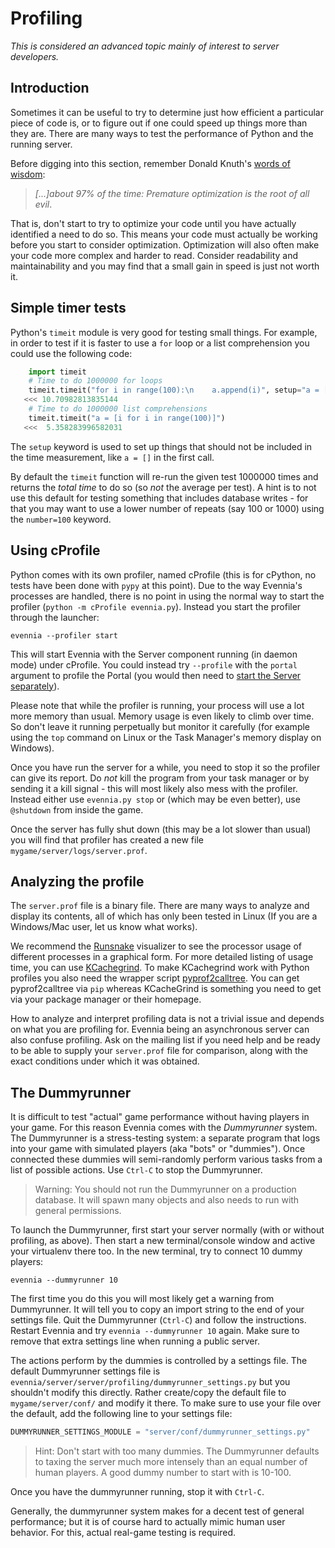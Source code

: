# Profiling

*This is considered an advanced topic mainly of interest to server developers.*

## Introduction

Sometimes it can be useful to try to determine just how efficient a particular piece of code is, or
to figure out if one could speed up things more than they are. There are many ways to test the
performance of Python and the running server.

Before digging into this section, remember Donald Knuth's [words of wisdom](https://en.wikipedia.org/wiki/Program_optimization#When_to_optimize):

> *[...]about 97% of the time: Premature optimization is the root of all evil*.

That is, don't start to try to optimize your code until you have actually identified a need to do
so. This means your code must actually be working before you start to consider optimization.
Optimization will also often make your code more complex and harder to read. Consider readability
and maintainability and you may find that a small gain in speed is just not worth it.

## Simple timer tests

Python's `timeit` module is very good for testing small things. For example, in order to test if it is faster to use a `for` loop or a list comprehension you could use the following code:

```python
    import timeit
    # Time to do 1000000 for loops
    timeit.timeit("for i in range(100):\n    a.append(i)", setup="a = []")
   <<< 10.70982813835144
    # Time to do 1000000 list comprehensions
    timeit.timeit("a = [i for i in range(100)]")
   <<<  5.358283996582031
```

The `setup` keyword is used to set up things that should not be included in the time measurement, like `a = []` in the first call.

By default the `timeit` function will re-run the given test 1000000 times and returns the *total time* to do so (so *not* the average per test). A hint is to not use this default for testing something that includes database writes - for that you may want to use a lower number of repeats (say 100 or 1000) using the `number=100` keyword.

## Using cProfile

Python comes with its own profiler, named cProfile (this is for cPython, no tests have been done with `pypy` at this point). Due to the way Evennia's processes are handled, there is no point in using the normal way to start the profiler (`python -m cProfile evennia.py`). Instead you start the profiler through the launcher:

    evennia --profiler start

This will start Evennia with the Server component running (in daemon mode) under cProfile. You could instead try `--profile` with the `portal` argument to profile the Portal (you would then need to [start the Server separately](./Start-Stop-Reload)).

Please note that while the profiler is running, your process will use a lot more memory than usual. Memory usage is even likely to climb over time. So don't leave it running perpetually but monitor it carefully (for example using the `top` command on Linux or the Task Manager's memory display on Windows).

Once you have run the server for a while, you need to stop it so the profiler can give its report. Do *not* kill the program from your task manager or by sending it a kill signal - this will most likely also mess with the profiler. Instead either use `evennia.py stop` or (which may be even better), use `@shutdown` from inside the game.

Once the server has fully shut down (this may be a lot slower than usual) you will find that profiler has created a new file `mygame/server/logs/server.prof`.

## Analyzing the profile

The `server.prof` file is a binary file. There are many ways to analyze and display its contents, all of which has only been tested in Linux (If you are a Windows/Mac user, let us know what works).

We recommend the
[Runsnake](http://www.vrplumber.com/programming/runsnakerun/) visualizer to see the processor usage of different processes in a graphical form. For more detailed listing of usage time, you can use [KCachegrind](http://kcachegrind.sourceforge.net/html/Home.html). To make KCachegrind work with Python profiles you also need the wrapper script [pyprof2calltree](https://pypi.python.org/pypi/pyprof2calltree/). You can get pyprof2calltree via `pip` whereas KCacheGrind is something you need to get via your package manager or their homepage.

How to analyze and interpret profiling data is not a trivial issue and depends on what you are profiling for. Evennia being an asynchronous server can also confuse profiling. Ask on the mailing list if you need help and be ready to be able to supply your `server.prof` file for comparison, along with the exact conditions under which it was obtained.

## The Dummyrunner

It is difficult to test "actual" game performance without having players in your game. For this reason Evennia comes with the *Dummyrunner* system. The Dummyrunner is a stress-testing system: a separate program that logs into your game with simulated players (aka "bots" or "dummies"). Once connected these dummies will semi-randomly perform various tasks from a list of possible actions. Use `Ctrl-C` to stop the Dummyrunner.

> Warning: You should not run the Dummyrunner on a production database. It will spawn many objects and also needs to run with general permissions.

To launch the Dummyrunner, first start your server normally (with or without profiling, as above). Then start a new terminal/console window and active your virtualenv there too. In the new terminal, try to connect 10 dummy players:

    evennia --dummyrunner 10

The first time you do this you will most likely get a warning from Dummyrunner. It will tell you to copy an import string to the end of your settings file. Quit the Dummyrunner (`Ctrl-C`) and follow the instructions. Restart Evennia and try `evennia --dummyrunner 10` again. Make sure to remove that extra settings line when running a public server.

The actions perform by the dummies is controlled by a settings file. The default Dummyrunner settings file is `evennia/server/server/profiling/dummyrunner_settings.py` but you shouldn't modify this directly. Rather create/copy the default file to `mygame/server/conf/` and modify it there. To make sure to use your file over the default, add the following line to your settings file:

```python
DUMMYRUNNER_SETTINGS_MODULE = "server/conf/dummyrunner_settings.py"
```

> Hint: Don't start with too many dummies. The Dummyrunner defaults to taxing the server much more intensely than an equal number of human players. A good dummy number to start with is 10-100.

Once you have the dummyrunner running, stop it with `Ctrl-C`.

Generally, the dummyrunner system makes for a decent test of general performance; but it is of
course hard to actually mimic human user behavior. For this, actual real-game testing is required.
